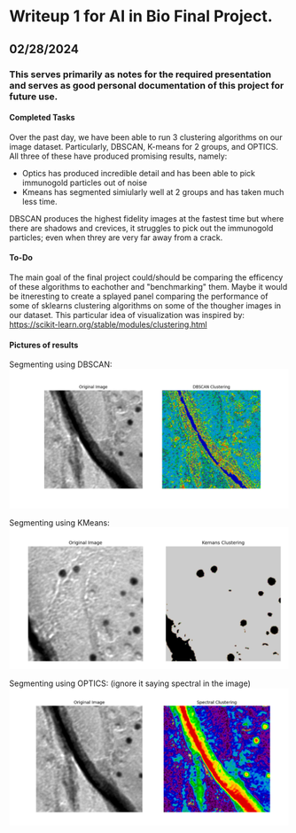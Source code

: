 # Writeup 1 for AI in Bio Final Project. 
## 02/28/2024
### This serves primarily as notes for the required presentation and serves as good personal documentation of this project for future use.

#### Completed Tasks
Over the past day, we have been able to run 3 clustering algorithms on our image dataset. Particularly, DBSCAN, K-means for 2 groups, and OPTICS. All three of these have produced promising results, namely:
- Optics has produced incredible detail and has been able to pick immunogold particles out of noise
- Kmeans has segmented simiularly well at 2 groups and has taken much less time.

DBSCAN produces the highest fidelity images at the fastest time but where there are shadows and crevices, it struggles to pick out the immunogold particles; even when threy are very far away from a crack.

#### To-Do
The main goal of the final project could/should be comparing the efficency of these algorithms to eachother and "benchmarking" them. Maybe it would be itneresting to create a splayed panel comparing the performance of some of sklearns clustering algorithms on some of the thougher images in our dataset. This particular idea of visualization was inspired by: https://scikit-learn.org/stable/modules/clustering.html

#### Pictures of results

Segmenting using DBSCAN:
![](./images/dbscan.png)

Segmenting using KMeans:
![](./images/kmeans.png)

Segmenting using OPTICS: (ignore it saying spectral in the image)
![](./images/optics.png)